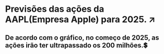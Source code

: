 # Previsões das ações da AAPL(Empresa Apple) para 2025. ↗
## De acordo com o gráfico, no começo de 2025, as ações irão ter ultrapassado os 200 milhões.💲
